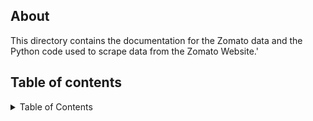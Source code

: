 
## About

This directory contains the documentation for the Zomato data and the Python code used to scrape data from the Zomato Website.'

## Table of contents

<!-- TABLE OF CONTENTS -->
<details>
  <summary>Table of Contents</summary>
  <ol>
    <li>
      <a href="#about-the-project">Introduction</a>
    </li>
    <li>
      <a href="#about-the-project">Purpose of study</a>
    </li>
    <li>
      <a href="#about-the-project">Properties</a>
      <ul>
        <li><a href="#prerequisites">File Format</a></li>
        <li><a href="#installation">Content</a></li>
        <li><a href="#installation">Size</a></li>
      </ul>
    </li>
    <li>
      <a href="#about-the-project">Source</a>
    </li>
    <li>
      <a href="#about-the-project">Variable names and description</a>
    </li>
    <li>
      <a href="#about-the-project">Codes and Scripts</a>
    </li>
    <li>
      <a href="#about-the-project">Procedure</a>
      <ul>
        <li><a href="#prerequisites">Phase I</a></li>
        <li><a href="#installation">Phase II</a></li>=
      </ul>
    </li>
    
    <li>
      <a href="#getting-started">Software Used</a>
    </li>
  </ol>
</details>
